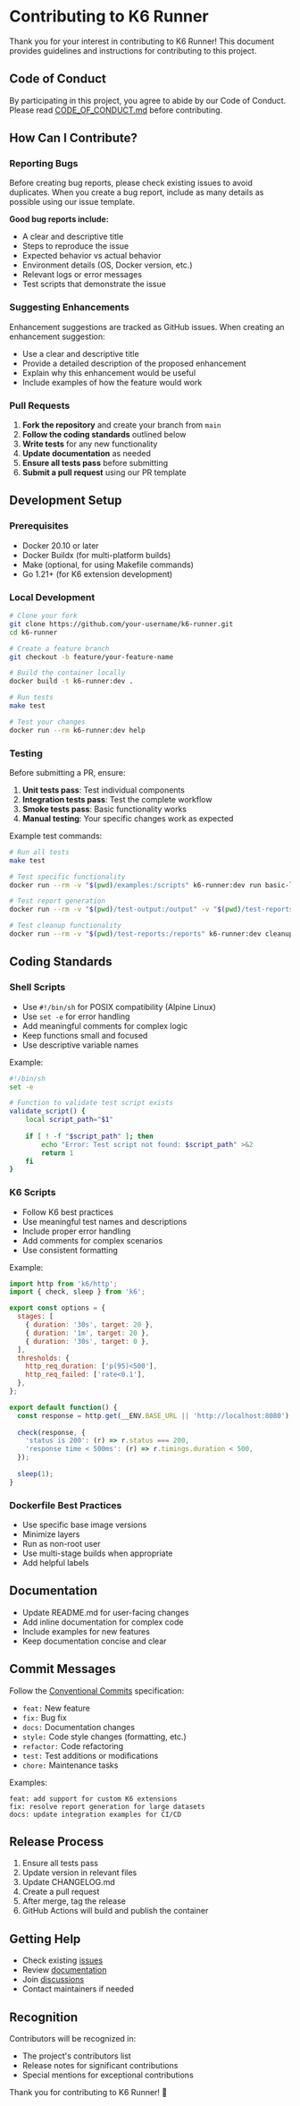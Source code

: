 # Contributing to K6 Runner

Thank you for your interest in contributing to K6 Runner! This document provides guidelines and instructions for contributing to this project.

## Code of Conduct

By participating in this project, you agree to abide by our Code of Conduct. Please read [CODE_OF_CONDUCT.md](CODE_OF_CONDUCT.md) before contributing.

## How Can I Contribute?

### Reporting Bugs

Before creating bug reports, please check existing issues to avoid duplicates. When you create a bug report, include as many details as possible using our issue template.

**Good bug reports include:**
- A clear and descriptive title
- Steps to reproduce the issue
- Expected behavior vs actual behavior
- Environment details (OS, Docker version, etc.)
- Relevant logs or error messages
- Test scripts that demonstrate the issue

### Suggesting Enhancements

Enhancement suggestions are tracked as GitHub issues. When creating an enhancement suggestion:

- Use a clear and descriptive title
- Provide a detailed description of the proposed enhancement
- Explain why this enhancement would be useful
- Include examples of how the feature would work

### Pull Requests

1. **Fork the repository** and create your branch from `main`
2. **Follow the coding standards** outlined below
3. **Write tests** for any new functionality
4. **Update documentation** as needed
5. **Ensure all tests pass** before submitting
6. **Submit a pull request** using our PR template

## Development Setup

### Prerequisites

- Docker 20.10 or later
- Docker Buildx (for multi-platform builds)
- Make (optional, for using Makefile commands)
- Go 1.21+ (for K6 extension development)

### Local Development

```bash
# Clone your fork
git clone https://github.com/your-username/k6-runner.git
cd k6-runner

# Create a feature branch
git checkout -b feature/your-feature-name

# Build the container locally
docker build -t k6-runner:dev .

# Run tests
make test

# Test your changes
docker run --rm k6-runner:dev help
```

### Testing

Before submitting a PR, ensure:

1. **Unit tests pass**: Test individual components
2. **Integration tests pass**: Test the complete workflow
3. **Smoke tests pass**: Basic functionality works
4. **Manual testing**: Your specific changes work as expected

Example test commands:
```bash
# Run all tests
make test

# Test specific functionality
docker run --rm -v "$(pwd)/examples:/scripts" k6-runner:dev run basic-load-test.js

# Test report generation
docker run --rm -v "$(pwd)/test-output:/output" -v "$(pwd)/test-reports:/reports" k6-runner:dev report test-results.json

# Test cleanup functionality
docker run --rm -v "$(pwd)/test-reports:/reports" k6-runner:dev cleanup stats
```

## Coding Standards

### Shell Scripts

- Use `#!/bin/sh` for POSIX compatibility (Alpine Linux)
- Use `set -e` for error handling
- Add meaningful comments for complex logic
- Keep functions small and focused
- Use descriptive variable names

Example:
```bash
#!/bin/sh
set -e

# Function to validate test script exists
validate_script() {
    local script_path="$1"
    
    if [ ! -f "$script_path" ]; then
        echo "Error: Test script not found: $script_path" >&2
        return 1
    fi
}
```

### K6 Scripts

- Follow K6 best practices
- Use meaningful test names and descriptions
- Include proper error handling
- Add comments for complex scenarios
- Use consistent formatting

Example:
```javascript
import http from 'k6/http';
import { check, sleep } from 'k6';

export const options = {
  stages: [
    { duration: '30s', target: 20 },
    { duration: '1m', target: 20 },
    { duration: '30s', target: 0 },
  ],
  thresholds: {
    http_req_duration: ['p(95)<500'],
    http_req_failed: ['rate<0.1'],
  },
};

export default function() {
  const response = http.get(__ENV.BASE_URL || 'http://localhost:8080');
  
  check(response, {
    'status is 200': (r) => r.status === 200,
    'response time < 500ms': (r) => r.timings.duration < 500,
  });
  
  sleep(1);
}
```

### Dockerfile Best Practices

- Use specific base image versions
- Minimize layers
- Run as non-root user
- Use multi-stage builds when appropriate
- Add helpful labels

## Documentation

- Update README.md for user-facing changes
- Add inline documentation for complex code
- Include examples for new features
- Keep documentation concise and clear

## Commit Messages

Follow the [Conventional Commits](https://www.conventionalcommits.org/) specification:

- `feat:` New feature
- `fix:` Bug fix
- `docs:` Documentation changes
- `style:` Code style changes (formatting, etc.)
- `refactor:` Code refactoring
- `test:` Test additions or modifications
- `chore:` Maintenance tasks

Examples:
```
feat: add support for custom K6 extensions
fix: resolve report generation for large datasets
docs: update integration examples for CI/CD
```

## Release Process

1. Ensure all tests pass
2. Update version in relevant files
3. Update CHANGELOG.md
4. Create a pull request
5. After merge, tag the release
6. GitHub Actions will build and publish the container

## Getting Help

- Check existing [issues](https://github.com/your-org/k6-runner/issues)
- Review [documentation](https://github.com/your-org/k6-runner/wiki)
- Join [discussions](https://github.com/your-org/k6-runner/discussions)
- Contact maintainers if needed

## Recognition

Contributors will be recognized in:
- The project's contributors list
- Release notes for significant contributions
- Special mentions for exceptional contributions

Thank you for contributing to K6 Runner! 🚀